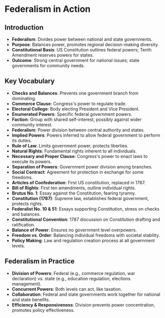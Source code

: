 # Federalism in Action

## Introduction
- **Federalism**: Divides power between national and state governments.
- **Purpose**: Balances power, promotes regional decision-making diversity.
- **Constitutional Basis**: US Constitution outlines federal powers; Tenth Amendment reserves powers for states.
- **Outcome**: Strong central government for national issues; state governments for community needs.

## Key Vocabulary
- **Checks and Balances**: Prevents one government branch from dominating.
- **Commerce Clause**: Congress's power to regulate trade.
- **Electoral College**: Body electing President and Vice President.
- **Enumerated Powers**: Specific federal government powers.
- **Faction**: Group with shared self-interest, possibly against wider community interest.
- **Federalism**: Power division between central authority and states.
- **Implied Powers**: Powers inferred to allow federal government to perform its duties.
- **Rule of Law**: Limits government power, protects liberties.
- **Natural Rights**: Fundamental rights inherent to all individuals.
- **Necessary and Proper Clause**: Congress's power to enact laws to execute its powers.
- **Separation of Powers**: Government power division among branches.
- **Social Contract**: Agreement for protection in exchange for some freedoms.
- **Articles of Confederation**: First US constitution, replaced in 1787.
- **Bill of Rights**: First ten amendments, outline individual rights.
- **Brutus No. 1**: Essay against the Constitution, fearing tyranny.
- **Constitution (1787)**: Supreme law, establishes federal government, protects rights.
- **Federalist No. 10 & 51**: Essays supporting Constitution, stress on checks and balances.
- **Constitutional Convention**: 1787 discussion on Constitution drafting and ratification.
- **Balance of Power**: Ensures no government level overpowers.
- **Freedom vs. Order**: Balancing individual freedoms with societal stability.
- **Policy Making**: Law and regulation creation process at all government levels.

## Federalism in Practice
- **Division of Powers**: Federal (e.g., commerce regulation, war declaration) vs. state (e.g., education regulation, elections management).
- **Concurrent Powers**: Both levels can act, like taxation.
- **Collaboration**: Federal and state governments work together for national and state benefits.
- **Efficiency & Responsiveness**: Division prevents power concentration, promotes policy effectiveness.
